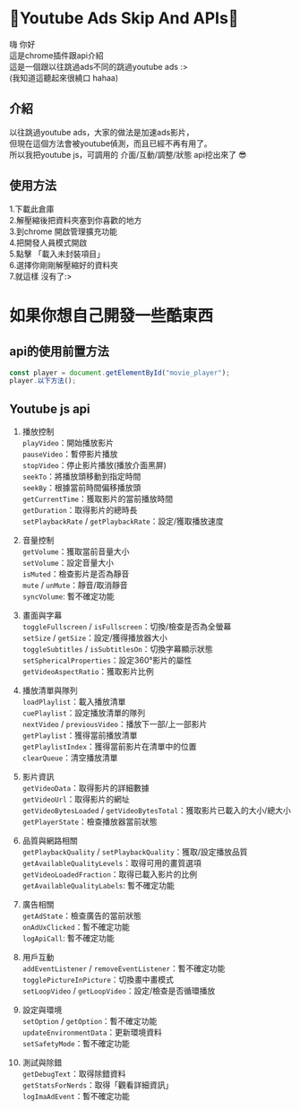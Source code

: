 # 👾Youtube Ads Skip And APIs👾
嗨 你好  
這是chrome插件跟api介紹  
這是一個跟以往跳過ads不同的跳過youtube ads :>  
(我知道這聽起來很繞口 hahaa)  

## 介紹
以往跳過youtube ads，大家的做法是加速ads影片，  
但現在這個方法會被youtube偵測，而且已經不再有用了。  
所以我把youtube js，可調用的 介面/互動/調整/狀態 api挖出來了 😎  

## 使用方法
1.下載此倉庫  
2.解壓縮後把資料夾塞到你喜歡的地方  
3.到chrome 開啟管理擴充功能  
4.把開發人員模式開啟  
5.點擊 「載入未封裝項目」  
6.選擇你剛剛解壓縮好的資料夾  
7.就這樣 沒有了:>

# 如果你想自己開發一些酷東西

## api的使用前置方法
```js
const player = document.getElementById("movie_player");
player.以下方法();
```

## Youtube js api
1. 播放控制  
`playVideo`：開始播放影片  
`pauseVideo`：暫停影片播放  
`stopVideo`：停止影片播放(播放介面黑屏)  
`seekTo`：將播放頭移動到指定時間  
`seekBy`：根據當前時間偏移播放頭  
`getCurrentTime`：獲取影片的當前播放時間  
`getDuration`：取得影片的總時長  
`setPlaybackRate` / `getPlaybackRate`：設定/獲取播放速度
    
1. 音量控制  
`getVolume`：獲取當前音量大小  
`setVolume`：設定音量大小  
`isMuted`：檢查影片是否為靜音  
`mute` / `unMute`：靜音/取消靜音  
`syncVolume`: 暫不確定功能  
  
1. 畫面與字幕  
`toggleFullscreen` / `isFullscreen`：切換/檢查是否為全螢幕  
`setSize` / `getSize`：設定/獲得播放器大小  
`toggleSubtitles` / `isSubtitlesOn`：切換字幕顯示狀態  
`setSphericalProperties`：設定360°影片的屬性  
`getVideoAspectRatio`：獲取影片比例  
  
1. 播放清單與隊列  
`loadPlaylist`：載入播放清單  
`cuePlaylist`：設定播放清單的隊列  
`nextVideo` / `previousVideo`：播放下一部/上一部影片  
`getPlaylist`：獲得當前播放清單  
`getPlaylistIndex`：獲得當前影片在清單中的位置  
`clearQueue`：清空播放清單  
  
1. 影片資訊  
`getVideoData`：取得影片的詳細數據  
`getVideoUrl`：取得影片的網址  
`getVideoBytesLoaded` / `getVideoBytesTotal`：獲取影片已載入的大小/總大小  
`getPlayerState`：檢查播放器當前狀態  
  
1. 品質與網路相關  
`getPlaybackQuality` / `setPlaybackQuality`：獲取/設定播放品質  
`getAvailableQualityLevels`：取得可用的畫質選項  
`getVideoLoadedFraction`：取得已載入影片的比例  
`getAvailableQualityLabels`: 暫不確定功能  
  
1. 廣告相關  
`getAdState`：檢查廣告的當前狀態  
`onAdUxClicked`：暫不確定功能  
`logApiCall`: 暫不確定功能  
  
1. 用戶互動  
`addEventListener` / `removeEventListener`：暫不確定功能  
`togglePictureInPicture`：切換畫中畫模式  
`setLoopVideo` / `getLoopVideo`：設定/檢查是否循環播放  
  
1. 設定與環境  
`setOption` / `getOption`：暫不確定功能  
`updateEnvironmentData`：更新環境資料  
`setSafetyMode`：暫不確定功能  
  
1. 測試與除錯  
`getDebugText`：取得除錯資料  
`getStatsForNerds`：取得「觀看詳細資訊」  
`logImaAdEvent`：暫不確定功能  
